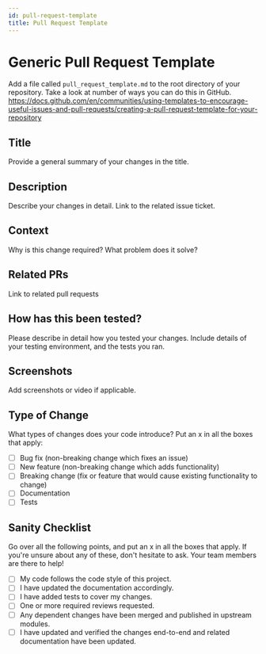 ```yaml
---
id: pull-request-template
title: Pull Request Template
---
```


# Generic Pull Request Template

Add a file called `pull_request_template.md` to the root directory of your repository. Take a look at number of ways you can do this in GitHub. https://docs.github.com/en/communities/using-templates-to-encourage-useful-issues-and-pull-requests/creating-a-pull-request-template-for-your-repository

## Title

‍‍‍Provide a general summary of your changes in the title.

## Description

Describe your changes in detail. Link to the related issue ticket.

## Context

Why is this change required? What problem does it solve?

## Related PRs

Link to related pull requests

## How has this been tested?

Please describe in detail how you tested your changes. Include details of your testing environment, and the tests you ran.

## Screenshots

Add screenshots or video if applicable.

## Type of Change

What types of changes does your code introduce? Put an x in all the boxes that apply:

- [ ] Bug fix (non-breaking change which fixes an issue)
- [ ] New feature (non-breaking change which adds functionality)
- [ ] Breaking change (fix or feature that would cause existing functionality to change)
- [ ] Documentation
- [ ] Tests

## Sanity Checklist

Go over all the following points, and put an x in all the boxes that apply. If you're unsure about any of these, don't hesitate to ask. Your team members are there to help!

- [ ] My code follows the code style of this project.
- [ ] I have updated the documentation accordingly.
- [ ] I have added tests to cover my changes.
- [ ] One or more required reviews requested.
- [ ] Any dependent changes have been merged and published in upstream modules.
- [ ] I have updated and verified the changes end-to-end and related documentation have been updated.
